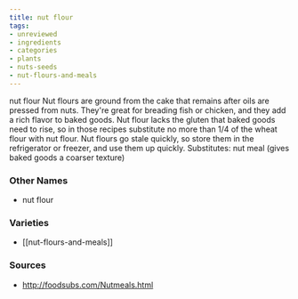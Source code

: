 ```yaml
---
title: nut flour
tags:
- unreviewed
- ingredients
- categories
- plants
- nuts-seeds
- nut-flours-and-meals
---
```

nut flour Nut flours are ground from the cake that remains after oils are pressed from nuts. They're great for breading fish or chicken, and they add a rich flavor to baked goods. Nut flour lacks the gluten that baked goods need to rise, so in those recipes substitute no more than 1/4 of the wheat flour with nut flour. Nut flours go stale quickly, so store them in the refrigerator or freezer, and use them up quickly. Substitutes: nut meal (gives baked goods a coarser texture)

### Other Names

* nut flour

### Varieties

* [[nut-flours-and-meals]]

### Sources
* http://foodsubs.com/Nutmeals.html
